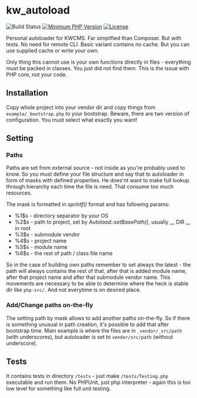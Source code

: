 kw_autoload
================

![Build Status](https://github.com/alex-kalanis/kw_autoload/actions/workflows/code_checks.yml/badge.svg)
[![Minimum PHP Version](https://img.shields.io/badge/php-%3E%3D%207.4-8892BF.svg)](https://php.net/)
[![License](https://img.shields.io/badge/License-BSD_3--Clause-blue.svg)](https://opensource.org/licenses/BSD-3-Clause)

Personal autoloader for KWCMS. Far simplified than Composer. But with tests. No need
for remote CLI. Basic variant contains no cache. But you can use supplied cache or
write your own.

Only thing this cannot use is your own functions directly in files - everything must
be packed in classes. You just did not find them. This is the issue with PHP core,
not your code.

Installation
------------

Copy whole project into your vendor dir and copy things from ```example/_bootstrap.php```
to your bootstrap. Beware, there are two version of configuration. You must select what
exactly you want!

Setting
-------

### Paths

Paths are set from external source - not inside as you're probably used to know. So
you must define your file structure and say that to autoloader in form of masks with
defined properties. He does'nt want to make full lookup through hierarchy each time
the file is need. That consume too much resources.

The mask is formatted in _sprintf()_ format and has following params:
 * %1$s - directory separator by your OS
 * %2$s - path to project, set by _Autoload::setBasePath()_, usually __ DIR __ in root
 * %3$s - submodule vendor
 * %4$s - project name
 * %5$s - module name
 * %6$s - the rest of path / class file name

So in the case of building own paths remember to set always the latest - the path will
always contains the rest of that, after that is added module name, after that project
name and after that submodule vendor name. This movements are necessary to be able to
determine where the heck is stable dir like ```php-src/```. And not everytime is on
desired place.

### Add/Change paths on-the-fly

The setting path by mask allows to add another paths on-the-fly. So if there is
something unusual in path creation, it's possible to add that after bootstrap time.
Main example is where the files are in ```_vendor/_src/path``` (with underscores), but
autoloader is set to ```vendor/src/path``` (without underscore).

Tests
-----

It contains tests in directory ```/tests``` - just make ```/tests/Testing.php```
executable and run them. No PHPUnit, just php interpreter - again this is too low level
for something like full unit testing.
